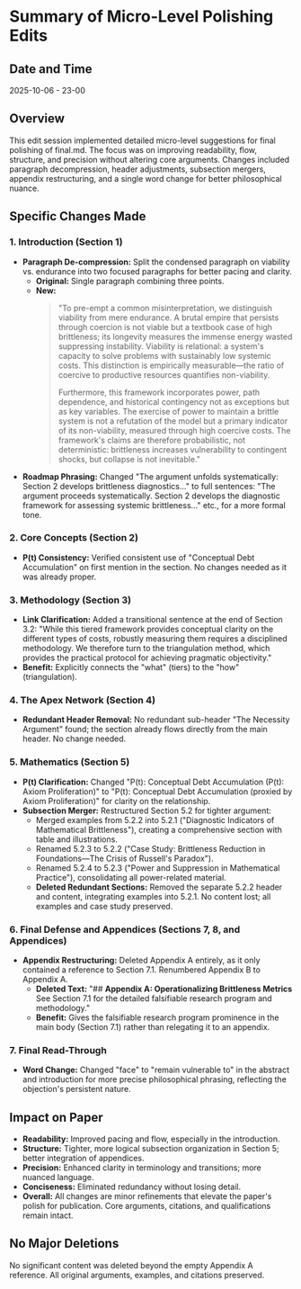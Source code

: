 # Summary of Micro-Level Polishing Edits

## Date and Time
2025-10-06 - 23-00

## Overview
This edit session implemented detailed micro-level suggestions for final polishing of final.md. The focus was on improving readability, flow, structure, and precision without altering core arguments. Changes included paragraph decompression, header adjustments, subsection mergers, appendix restructuring, and a single word change for better philosophical nuance.

## Specific Changes Made

### 1. Introduction (Section 1)
- **Paragraph De-compression:** Split the condensed paragraph on viability vs. endurance into two focused paragraphs for better pacing and clarity.
  - **Original:** Single paragraph combining three points.
  - **New:** 
    > "To pre-empt a common misinterpretation, we distinguish viability from mere endurance. A brutal empire that persists through coercion is not viable but a textbook case of high brittleness; its longevity measures the immense energy wasted suppressing instability. Viability is relational: a system's capacity to solve problems with sustainably low systemic costs. This distinction is empirically measurable—the ratio of coercive to productive resources quantifies non-viability.
    >
    > Furthermore, this framework incorporates power, path dependence, and historical contingency not as exceptions but as key variables. The exercise of power to maintain a brittle system is not a refutation of the model but a primary indicator of its non-viability, measured through high coercive costs. The framework's claims are therefore probabilistic, not deterministic: brittleness increases vulnerability to contingent shocks, but collapse is not inevitable."
- **Roadmap Phrasing:** Changed "The argument unfolds systematically: Section 2 develops brittleness diagnostics..." to full sentences: "The argument proceeds systematically. Section 2 develops the diagnostic framework for assessing systemic brittleness..." etc., for a more formal tone.

### 2. Core Concepts (Section 2)
- **P(t) Consistency:** Verified consistent use of "Conceptual Debt Accumulation" on first mention in the section. No changes needed as it was already proper.

### 3. Methodology (Section 3)
- **Link Clarification:** Added a transitional sentence at the end of Section 3.2: "While this tiered framework provides conceptual clarity on the different types of costs, robustly measuring them requires a disciplined methodology. We therefore turn to the triangulation method, which provides the practical protocol for achieving pragmatic objectivity."
- **Benefit:** Explicitly connects the "what" (tiers) to the "how" (triangulation).

### 4. The Apex Network (Section 4)
- **Redundant Header Removal:** No redundant sub-header "The Necessity Argument" found; the section already flows directly from the main header. No change needed.

### 5. Mathematics (Section 5)
- **P(t) Clarification:** Changed "P(t): Conceptual Debt Accumulation (P(t): Axiom Proliferation)" to "P(t): Conceptual Debt Accumulation (proxied by Axiom Proliferation)" for clarity on the relationship.
- **Subsection Merger:** Restructured Section 5.2 for tighter argument:
  - Merged examples from 5.2.2 into 5.2.1 ("Diagnostic Indicators of Mathematical Brittleness"), creating a comprehensive section with table and illustrations.
  - Renamed 5.2.3 to 5.2.2 ("Case Study: Brittleness Reduction in Foundations—The Crisis of Russell's Paradox").
  - Renamed 5.2.4 to 5.2.3 ("Power and Suppression in Mathematical Practice"), consolidating all power-related material.
  - **Deleted Redundant Sections:** Removed the separate 5.2.2 header and content, integrating examples into 5.2.1. No content lost; all examples and case study preserved.

### 6. Final Defense and Appendices (Sections 7, 8, and Appendices)
- **Appendix Restructuring:** Deleted Appendix A entirely, as it only contained a reference to Section 7.1. Renumbered Appendix B to Appendix A.
  - **Deleted Text:** "## **Appendix A: Operationalizing Brittleness Metrics** See Section 7.1 for the detailed falsifiable research program and methodology."
  - **Benefit:** Gives the falsifiable research program prominence in the main body (Section 7.1) rather than relegating it to an appendix.

### 7. Final Read-Through
- **Word Change:** Changed "face" to "remain vulnerable to" in the abstract and introduction for more precise philosophical phrasing, reflecting the objection's persistent nature.

## Impact on Paper
- **Readability:** Improved pacing and flow, especially in the introduction.
- **Structure:** Tighter, more logical subsection organization in Section 5; better integration of appendices.
- **Precision:** Enhanced clarity in terminology and transitions; more nuanced language.
- **Conciseness:** Eliminated redundancy without losing detail.
- **Overall:** All changes are minor refinements that elevate the paper's polish for publication. Core arguments, citations, and qualifications remain intact.

## No Major Deletions
No significant content was deleted beyond the empty Appendix A reference. All original arguments, examples, and citations preserved.